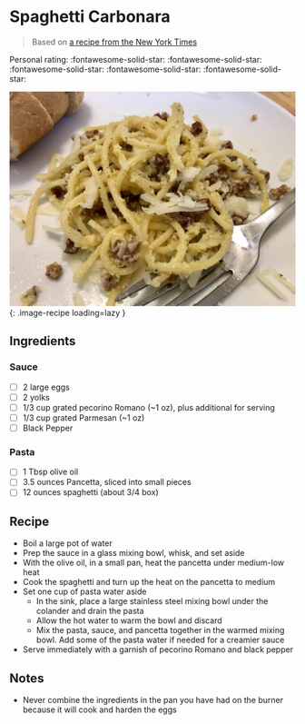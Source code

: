 # Spaghetti Carbonara

> Based on [a recipe from the New York Times](https://cooking.nytimes.com/recipes/12965-spaghetti-carbonara)

<!-- {cts} rating=5; (User can specify rating on scale of 1-5) -->

Personal rating: :fontawesome-solid-star: :fontawesome-solid-star: :fontawesome-solid-star: :fontawesome-solid-star: :fontawesome-solid-star:

<!-- {cte} -->

<!-- {cts} name_image=spaghetti_carbonara.jpeg; (User can specify image name) -->

![spaghetti_carbonara.jpeg](./spaghetti_carbonara.jpeg){: .image-recipe loading=lazy }

<!-- {cte} -->

## Ingredients

### Sauce

- [ ] 2 large eggs
- [ ] 2 yolks
- [ ] 1/3 cup grated pecorino Romano (~1 oz), plus additional for serving
- [ ] 1/3 cup grated Parmesan (~1 oz)
- [ ] Black Pepper

### Pasta

- [ ] 1 Tbsp olive oil
- [ ] 3.5 ounces Pancetta, sliced into small pieces
- [ ] 12 ounces spaghetti (about 3/4 box)

## Recipe

- Boil a large pot of water
- Prep the sauce in a glass mixing bowl, whisk, and set aside
- With the olive oil, in a small pan, heat the pancetta under medium-low heat
- Cook the spaghetti and turn up the heat on the pancetta to medium
- Set one cup of pasta water aside
    - In the sink, place a large stainless steel mixing bowl under the colander and drain the pasta
    - Allow the hot water to warm the bowl and discard
    - Mix the pasta, sauce, and pancetta together in the warmed mixing bowl. Add some of the pasta water if needed for a creamier sauce
- Serve immediately with a garnish of pecorino Romano and black pepper

## Notes

- Never combine the ingredients in the pan you have had on the burner because it will cook and harden the eggs
